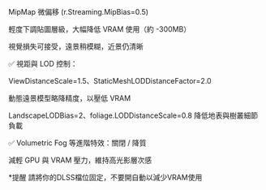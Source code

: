 MipMap 微偏移 (r.Streaming.MipBias=0.5)

輕度下調貼圖層級，大幅降低 VRAM 使用（約 -300MB）

視覺損失可接受，遠景稍模糊，近景仍清晰

✅ 視距與 LOD 控制：

ViewDistanceScale=1.5、StaticMeshLODDistanceFactor=2.0

動態遠景模型略降精度，以壓低 VRAM

LandscapeLODBias=2、foliage.LODDistanceScale=0.8 降低地表與樹叢細節負載

✅ Volumetric Fog 等進階特效：關閉 / 降質

減輕 GPU 與 VRAM 壓力，維持高光影層次感

*提醒
請將你的DLSS檔位固定，不要開自動以減少VRAM使用
